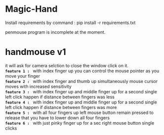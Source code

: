 # Magic-Hand

Install requirements by command : pip install -r requirements.txt

penmouse program is incomplete at the moment.

# handmouse v1
it will ask for camera selction to close the window click on it.   
**`feature 1 : `** with index finger up you can control the mouse pointer as you move your finger   
**`feature 2 : `** with index finger and thumb up simultaneously mouse cursor moves with increased sensitivity  
**`feature 3 : `** with index finger up and middle finger up for a second single left click happen if distance between fingers was less  
**`feature 4 : `** with index finger up and middle finger up for a second single left click happen if distance between fingers was more  
**`feature 5 : `** with all four fingers up left mouse button remain pressed to release that you have to lower down all four fingers   
**`feature 6 : `** with just pinky finger up for a sec right mouse button single clicks


